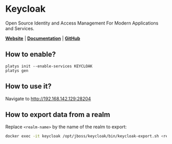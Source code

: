 # Keycloak

Open Source Identity and Access Management For Modern Applications and Services.

**[Website](https://www.keycloak.org/)** | **[Documentation](https://www.keycloak.org/documentation)** | **[GitHub](https://github.com/keycloak/keycloak)**

## How to enable?

```
platys init --enable-services KEYCLOAK
platys gen
```

## How to use it?

Navigate to <http://192.168.142.129:28204>

## How to export data from a realm

Replace `<realm-name>` by the name of the realm to export:

```bash
docker exec -it keycloak /opt/jboss/keycloak/bin/keycloak-export.sh <realm-name>
```

